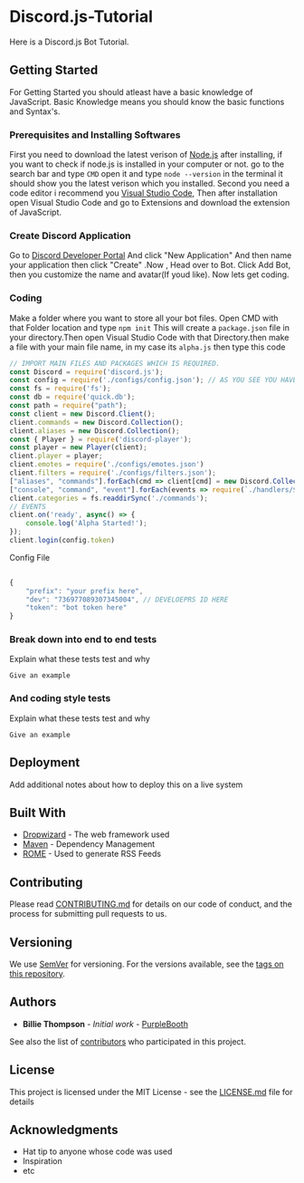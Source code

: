 # Discord.js-Tutorial

Here is a Discord.js Bot Tutorial.

## Getting Started

For Getting Started you should atleast have a basic knowledge of JavaScript. Basic Knowledge means you should know the basic functions and Syntax's.

### Prerequisites and Installing Softwares

First you need to download the latest verison of [Node.js](https://nodejs.org/en/) after installing, if you want to check if node.js is installed in your computer or not. go to the search bar and type `CMD` open it and type `node --version` in the terminal it should show you the latest verison which you installed.
Second you need a code editor i recommend you [Visual Studio Code](https://code.visualstudio.com/download), Then after installation open Visual Studio Code and go to Extensions and download the extension of JavaScript.

### Create Discord Application

Go to [Discord Developer Portal](https://discord.com/developers/applications) And click "New Application" And then name your application then click "Create" .Now , Head over to Bot. Click Add Bot, then you customize the name and avatar(If youd like). Now lets get coding.

### Coding

Make a folder where you want to store all your bot files. Open CMD with that Folder location and type `npm init` This will create a `package.json` file in your directory.Then open Visual Studio Code with that Directory.then make a file with your main file name, in my case its `alpha.js` then type this code 
```js
// IMPORT MAIN FILES AND PACKAGES WHICH IS REQUIRED.
const Discord = require('discord.js');
const config = require('./configs/config.json'); // AS YOU SEE YOU HAVE TO MAKE A FOLDER NAMED `configs` AND IN THAT FOLDER MAKE `config.json` FILE. CODE WILL BE GIVEN ABOVE.
const fs = require('fs');
const db = require('quick.db');
const path = require("path");
const client = new Discord.Client();
client.commands = new Discord.Collection();
client.aliases = new Discord.Collection();
const { Player } = require('discord-player');
const player = new Player(client);
client.player = player;
client.emotes = require('./configs/emotes.json')
client.filters = require('./configs/filters.json');
["aliases", "commands"].forEach(cmd => client[cmd] = new Discord.Collection());
["console", "command", "event"].forEach(events => require(`./handlers/${events}`)(client));
client.categories = fs.readdirSync('./commands');
// EVENTS
client.on('ready', async() => {
    console.log('Alpha Started!');
});
client.login(config.token)
```

Config File
```js
  
{
    "prefix": "your prefix here",    
    "dev": "736977089307345004", // DEVELOEPRS ID HERE      
    "token": "bot token here"     
}
```

### Break down into end to end tests

Explain what these tests test and why

```
Give an example
```

### And coding style tests

Explain what these tests test and why

```
Give an example
```

## Deployment

Add additional notes about how to deploy this on a live system

## Built With

* [Dropwizard](http://www.dropwizard.io/1.0.2/docs/) - The web framework used
* [Maven](https://maven.apache.org/) - Dependency Management
* [ROME](https://rometools.github.io/rome/) - Used to generate RSS Feeds

## Contributing

Please read [CONTRIBUTING.md](https://gist.github.com/PurpleBooth/b24679402957c63ec426) for details on our code of conduct, and the process for submitting pull requests to us.

## Versioning

We use [SemVer](http://semver.org/) for versioning. For the versions available, see the [tags on this repository](https://github.com/your/project/tags). 

## Authors

* **Billie Thompson** - *Initial work* - [PurpleBooth](https://github.com/PurpleBooth)

See also the list of [contributors](https://github.com/your/project/contributors) who participated in this project.

## License

This project is licensed under the MIT License - see the [LICENSE.md](LICENSE.md) file for details

## Acknowledgments

* Hat tip to anyone whose code was used
* Inspiration
* etc
